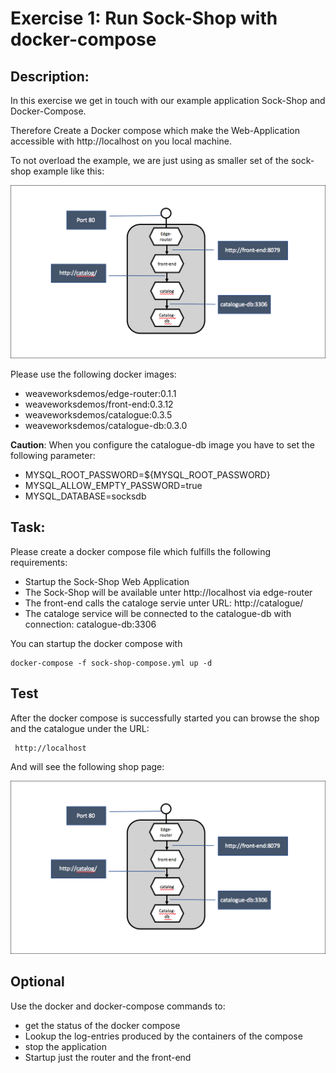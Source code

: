 # Exercise 1: Run Sock-Shop with docker-compose

## Description:

In this exercise we get in touch with our example application Sock-Shop
and Docker-Compose.

Therefore Create a Docker compose which make the Web-Application
accessible with http://localhost on you local machine.

To not overload the example, we are just using as smaller set of the
sock-shop example like this:

![sock-shop-small](../docs/images/sock-shop-minimal.png)

Please use the following docker images:
* weaveworksdemos/edge-router:0.1.1
* weaveworksdemos/front-end:0.3.12
* weaveworksdemos/catalogue:0.3.5
* weaveworksdemos/catalogue-db:0.3.0

**Caution**: When you configure the catalogue-db image you have to set
the following parameter:

* MYSQL_ROOT_PASSWORD=${MYSQL_ROOT_PASSWORD}
* MYSQL_ALLOW_EMPTY_PASSWORD=true
* MYSQL_DATABASE=socksdb

## Task:

Please create a docker compose file which fulfills the following requirements:
* Startup the Sock-Shop Web Application
* The Sock-Shop will be available unter http://localhost via edge-router
* The front-end calls the cataloge servie unter URL: http://catalogue/
* The cataloge service will be connected to the catalogue-db with
  connection: catalogue-db:3306

You can startup the docker compose with

    docker-compose -f sock-shop-compose.yml up -d

## Test

After the docker compose is successfully started you can browse the shop
and the catalogue under the URL:

     http://localhost

And will see the following shop page:

![sock-shop-minimal](../docs/images/sock-shop-minimal.png)

## Optional

Use the docker and docker-compose commands to:
* get the status of the docker compose
* Lookup the log-entries produced by the containers of the compose
* stop the application
* Startup just the router and the front-end

